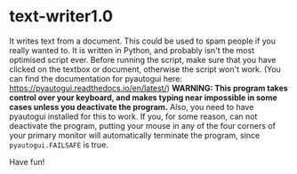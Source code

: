# text-writer1.0
It writes text from a document. This could be used to
spam people if you really wanted to. It is written in 
Python, and probably isn't the most optimised script 
ever. Before running the script, make sure that you
have clicked on the textbox or document, otherwise
the script won't work.
(You can find the documentation for pyautogui here: https://pyautogui.readthedocs.io/en/latest/)
__WARNING: This
program takes control over your keyboard, and makes typing
near impossible in some cases unless you deactivate the program.__ Also,
you need to have pyautogui installed for this to work.
If you, for some reason, can not deactivate the program,
putting your mouse in any of the four corners of your primary monitor will automatically
terminate the program, since ```pyautogui.FAILSAFE``` is true. 

Have fun!
